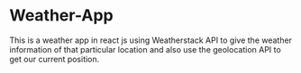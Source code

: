 # Weather-App
This is a weather app in react js using Weatherstack API to give the weather information of that particular location and also use the geolocation API to get our current position.
